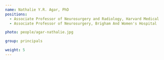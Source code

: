 ```yaml
---
name: Nathalie Y.R. Agar, PhD
positions:
  - Associate Professor of Neurosurgery and Radiology, Harvard Medical School
  - Associate Professor of Neurosurgery, Brigham And Women's Hospital

photo: people/agar-nathalie.jpg

group: principals

weight: 5
---
```

